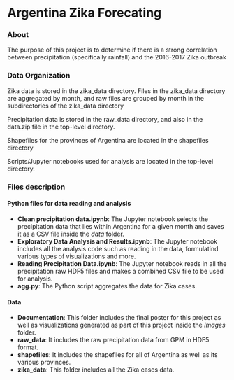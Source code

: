 # Argentina Zika Forecating

### About
The purpose of this project is to determine if there is a strong correlation between precipitation (specifically rainfall) and the 2016-2017 Zika outbreak

### Data Organization
Zika data is stored in the zika\_data directory. Files in the zika\_data directory are aggregated by month, and raw files are grouped by month in the subdirectories of the zika\_data directory

Precipitation data is stored in the raw\_data directory, and also in the data.zip file in the top-level directory.

Shapefiles for the provinces of Argentina are located in the shapefiles directory

Scripts/Jupyter notebooks used for analysis are located in the top-level directory.

### Files description

#### Python files for data reading and analysis
- **Clean precipitation data.ipynb**: The Jupyter notebook selects the precipitation data that lies within Argentina for a given month and saves it as a CSV file inside the *data* folder.
- **Exploratory Data Analysis and Results.ipynb**: The Jupyter notebook includes all the analysis code such as reading in the data, formulatind various types of visualizations and more.
- **Reading Precipitation Data.ipynb**: The Jupyter notebook reads in all the precipitation raw HDF5 files and makes a combined CSV file to be used for analysis.
- **agg.py**: The Python script aggregates the data for Zika cases.

#### Data
- **Documentation**: This folder includes the final poster for this project as well as visualizations generated as part of this project inside the *Images* folder.
- **raw_data**: It includes the raw precipitation data from GPM in HDF5 format.
- **shapefiles**: It includes the shapefiles for all of Argentina as well as its various provinces.
- **zika_data**: This folder includes all the Zika cases data.
